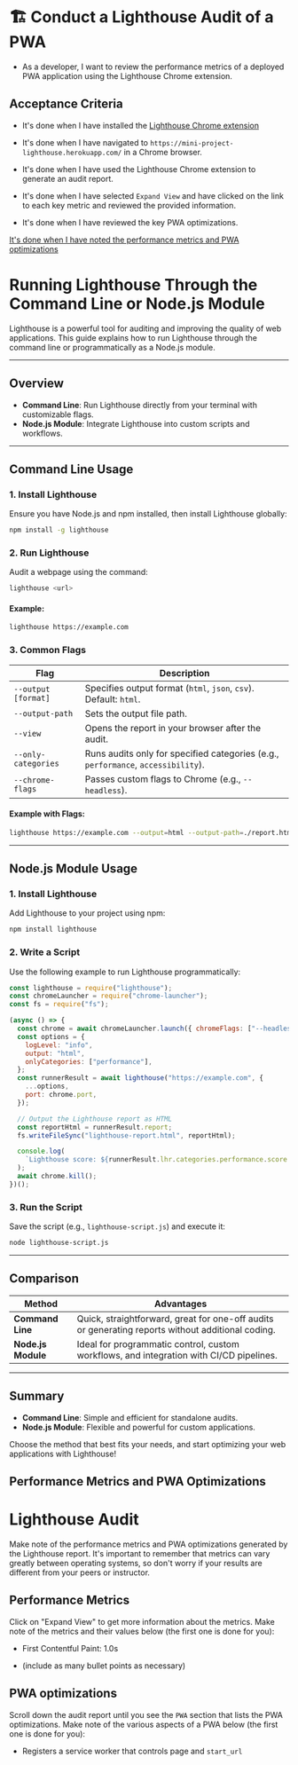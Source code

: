 # 🏗️ Conduct a Lighthouse Audit of a PWA

- As a developer, I want to review the performance metrics of a deployed PWA application using the Lighthouse Chrome extension.

## Acceptance Criteria

- It's done when I have installed the [Lighthouse Chrome extension](https://chrome.google.com/webstore/detail/lighthouse/blipmdconlkpinefehnmjammfjpmpbjk?hl=en)

- It's done when I have navigated to `https://mini-project-lighthouse.herokuapp.com/` in a Chrome browser.

- It's done when I have used the Lighthouse Chrome extension to generate an audit report.

- It's done when I have selected `Expand View` and have clicked on the link to each key metric and reviewed the provided information.

- It's done when I have reviewed the key PWA optimizations.

[It's done when I have noted the performance metrics and PWA optimizations](#performance-metrics-and-pwa-optimizations)

# Running Lighthouse Through the Command Line or Node.js Module

Lighthouse is a powerful tool for auditing and improving the quality of web applications. This guide explains how to run Lighthouse through the command line or programmatically as a Node.js module.

---

## **Overview**

- **Command Line**: Run Lighthouse directly from your terminal with customizable flags.
- **Node.js Module**: Integrate Lighthouse into custom scripts and workflows.

---

## **Command Line Usage**

### **1. Install Lighthouse**

Ensure you have Node.js and npm installed, then install Lighthouse globally:

```bash
npm install -g lighthouse
```

### **2. Run Lighthouse**

Audit a webpage using the command:

```bash
lighthouse <url>
```

#### **Example:**

```bash
lighthouse https://example.com
```

### **3. Common Flags**

| **Flag**            | **Description**                                                                   |
| ------------------- | --------------------------------------------------------------------------------- |
| `--output [format]` | Specifies output format (`html`, `json`, `csv`). Default: `html`.                 |
| `--output-path`     | Sets the output file path.                                                        |
| `--view`            | Opens the report in your browser after the audit.                                 |
| `--only-categories` | Runs audits only for specified categories (e.g., `performance`, `accessibility`). |
| `--chrome-flags`    | Passes custom flags to Chrome (e.g., `--headless`).                               |

#### **Example with Flags:**

```bash
lighthouse https://example.com --output=html --output-path=./report.html --view
```

---

## **Node.js Module Usage**

### **1. Install Lighthouse**

Add Lighthouse to your project using npm:

```bash
npm install lighthouse
```

### **2. Write a Script**

Use the following example to run Lighthouse programmatically:

```javascript
const lighthouse = require("lighthouse");
const chromeLauncher = require("chrome-launcher");
const fs = require("fs");

(async () => {
  const chrome = await chromeLauncher.launch({ chromeFlags: ["--headless"] });
  const options = {
    logLevel: "info",
    output: "html",
    onlyCategories: ["performance"],
  };
  const runnerResult = await lighthouse("https://example.com", {
    ...options,
    port: chrome.port,
  });

  // Output the Lighthouse report as HTML
  const reportHtml = runnerResult.report;
  fs.writeFileSync("lighthouse-report.html", reportHtml);

  console.log(
    `Lighthouse score: ${runnerResult.lhr.categories.performance.score * 100}`
  );
  await chrome.kill();
})();
```

### **3. Run the Script**

Save the script (e.g., `lighthouse-script.js`) and execute it:

```bash
node lighthouse-script.js
```

---

## **Comparison**

| **Method**         | **Advantages**                                                                                    |
| ------------------ | ------------------------------------------------------------------------------------------------- |
| **Command Line**   | Quick, straightforward, great for one-off audits or generating reports without additional coding. |
| **Node.js Module** | Ideal for programmatic control, custom workflows, and integration with CI/CD pipelines.           |

---

## **Summary**

- **Command Line**: Simple and efficient for standalone audits.
- **Node.js Module**: Flexible and powerful for custom applications.

Choose the method that best fits your needs, and start optimizing your web applications with Lighthouse!

## Performance Metrics and PWA Optimizations

# Lighthouse Audit

Make note of the performance metrics and PWA optimizations generated by the Lighthouse report. It's important to remember that metrics can vary greatly between operating systems, so don't worry if your results are different from your peers or instructor.

## Performance Metrics

Click on "Expand View" to get more information about the metrics. Make note of the metrics and their values below (the first one is done for you):

- First Contentful Paint: 1.0s

- (include as many bullet points as necessary)

## PWA optimizations

Scroll down the audit report until you see the `PWA` section that lists the PWA optimizations. Make note of the various aspects of a PWA below (the first one is done for you):

- Registers a service worker that controls page and `start_url`
